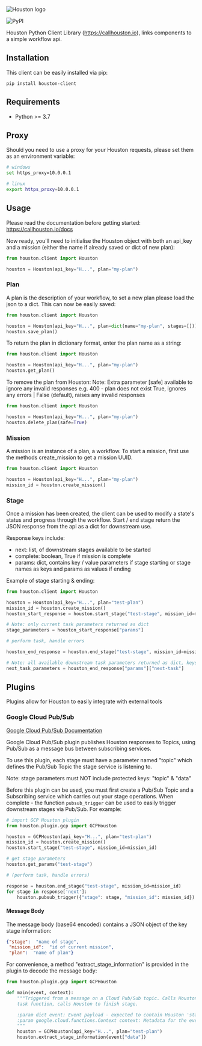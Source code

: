 ![Houston logo](https://storage.googleapis.com/gcs-callhouston-asset/houston-title.png)

![PyPI](https://img.shields.io/pypi/v/houston-client)

Houston Python Client Library (https://callhouston.io), links components to a simple workflow api.


## Installation

This client can be easily installed via pip:

```commandline
pip install houston-client
```

## Requirements

- Python >= 3.7

## Proxy

Should you need to use a proxy for your Houston requests, please set them as an environment variable:

```bash
# windows
set https_proxy=10.0.0.1 

# linux
export https_proxy=10.0.0.1

```

## Usage

Please read the documentation before getting started: https://callhouston.io/docs

Now ready, you'll need to initialise the Houston object with both an api_key and a mission 
(either the name if already saved or dict of new plan):

```python
from houston.client import Houston

houston = Houston(api_key="H...", plan="my-plan")
```

### Plan

A plan is the description of your workflow, to set a new plan please load the json to a dict. 
This can now be easily saved:


```python
from houston.client import Houston

houston = Houston(api_key="H...", plan=dict(name="my-plan", stages=[]))
houston.save_plan()
```

To return the plan in dictionary format, enter the plan name as a string:

```python
from houston.client import Houston

houston = Houston(api_key="H...", plan="my-plan")
houston.get_plan()
```

To remove the plan from Houston:
Note: Extra parameter [safe] available to ignore any invalid responses e.g. 400 - plan does not exist
      True, ignores any errors | False (default), raises any invalid responses 
      
```python
from houston.client import Houston

houston = Houston(api_key="H...", plan="my-plan")
houston.delete_plan(safe=True)
```

### Mission

A mission is an instance of a plan, a workflow. To start a mission, first use the methods create_mission to get a 
mission UUID.

```python
from houston.client import Houston

houston = Houston(api_key="H...", plan="my-plan")
mission_id = houston.create_mission()
```

### Stage

Once a mission has been created, the client can be used to modify a state's status and progress through the workflow. 
Start / end stage return the JSON response from the api as a dict for downstream use. 

Response keys include: 

- next: list, of downstream stages available to be started
- complete: boolean, True if mission is complete
- params: dict, contains key / value parameters if stage starting or stage names as keys and params as values if ending

Example of stage starting & ending:

```python
from houston.client import Houston

houston = Houston(api_key="H...", plan="test-plan")
mission_id = houston.create_mission()
houston_start_response = houston.start_stage("test-stage", mission_id=mission_id)

# Note: only current task parameters returned as dict
stage_parameters = houston_start_response["params"]

# perform task, handle errors

houston_end_response = houston.end_stage("test-stage", mission_id=mission_id)

# Note: all available downstream task parameters returned as dict, keys are names of stages, values are dict of params 
next_task_parameters = houston_end_response["params"]["next-task"]

```

## Plugins

Plugins allow for Houston to easily integrate with external tools

### Google Cloud Pub/Sub

[Google Cloud Pub/Sub Documentation](https://cloud.google.com/pubsub/docs/overview)

Google Cloud Pub/Sub plugin publishes Houston responses to Topics, using Pub/Sub as a message bus between subscribing 
services.

To use this plugin, each stage must have a parameter named "topic" which defines the Pub/Sub Topic the stage service is 
listening to. 

Note: stage parameters must NOT include protected keys: "topic" & "data"

Before this plugin can be used, you must first create a Pub/Sub Topic and a Subscribing service which carries out your 
stage operations. When complete - the function `pubsub_trigger` can be used to easily trigger downstream 
stages via Pub/Sub. For example:

```python
# import GCP Houston plugin
from houston.plugin.gcp import GCPHouston

houston = GCPHouston(api_key="H...", plan="test-plan")
mission_id = houston.create_mission()
houston.start_stage("test-stage", mission_id=mission_id)

# get stage parameters
houston.get_params("test-stage")

# (perform task, handle errors)

response = houston.end_stage("test-stage", mission_id=mission_id)
for stage in response['next']:
    houston.pubsub_trigger({"stage": stage, "mission_id": mission_id})
```

#### Message Body

The message body (base64 encoded) contains a JSON object of the key stage information:

```json
{"stage":  "name of stage",
 "mission_id":  "id of current mission",
 "plan":  "name of plan"}
```

For convenience, a method "extract_stage_information" is provided in the plugin to decode the message body: 

```python
from houston.plugin.gcp import GCPHouston

def main(event, context):
    """Triggered from a message on a Cloud Pub/Sub topic. Calls Houston to start stage named in event payload, executes
    task function, calls Houston to finish stage.

    :param dict event: Event payload - expected to contain Houston 'stage' and 'mission_id'.
    :param google.cloud.functions.Context context: Metadata for the event.
    """
    houston = GCPHouston(api_key="H...", plan="test-plan")
    houston.extract_stage_information(event["data"])
```

